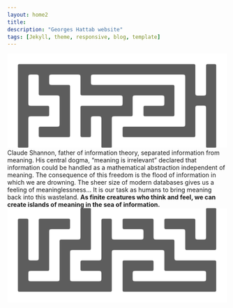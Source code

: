 ```yaml
---
layout: home2
title: 
description: "Georges Hattab website"
tags: [Jekyll, theme, responsive, blog, template]
---
```



[![](/images/maze0.png)](/research)
Claude Shannon, father of information theory, separated information from meaning. His central dogma, “meaning is irrelevant” declared that information could be handled as a mathematical abstraction independent of meaning. The consequence of this freedom is the flood of information in which we are drowning. The sheer size of modern databases gives us a feeling of meaninglessness… It is our task as humans to bring meaning back into this wasteland. **As finite creatures who think and feel, we can create islands of meaning in the sea of information.**
[![](/images/maze1.png)](/creative)

